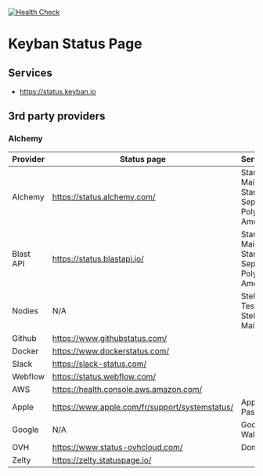 [![Health Check](../../actions/workflows/health-check.yml/badge.svg)](../../actions/workflows/health-check.yml)

# Keyban Status Page

## Services

- https://status.keyban.io

## 3rd party providers

### Alchemy


Provider | Status page | Services
---------|----------|---------
 Alchemy | https://status.alchemy.com/ | Starknet Mainnet, Starknet Sepolia, Polygon Amoy
 Blast API | https://status.blastapi.io/ | Starknet Mainnet, Starknet Sepolia, Polygon Amoy
 Nodies | N/A | Stellar Testnet, Stellar Mainnet
 Github | https://www.githubstatus.com/ |
 Docker | https://www.dockerstatus.com/ |
 Slack | https://slack-status.com/ |
 Webflow | https://status.webflow.com/ |
 AWS | https://health.console.aws.amazon.com/ |
 Apple | https://www.apple.com/fr/support/systemstatus/ | Apple Pass
 Google | N/A | Google Wallet
 OVH | https://www.status-ovhcloud.com/ | Domain
Zelty | https://zelty.statuspage.io/
